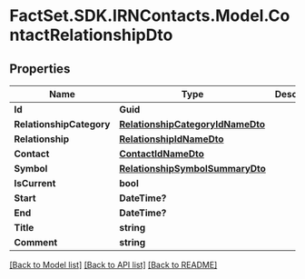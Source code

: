 # FactSet.SDK.IRNContacts.Model.ContactRelationshipDto

## Properties

Name | Type | Description | Notes
------------ | ------------- | ------------- | -------------
**Id** | **Guid** |  | [optional] 
**RelationshipCategory** | [**RelationshipCategoryIdNameDto**](RelationshipCategoryIdNameDto.md) |  | [optional] 
**Relationship** | [**RelationshipIdNameDto**](RelationshipIdNameDto.md) |  | [optional] 
**Contact** | [**ContactIdNameDto**](ContactIdNameDto.md) |  | [optional] 
**Symbol** | [**RelationshipSymbolSummaryDto**](RelationshipSymbolSummaryDto.md) |  | [optional] 
**IsCurrent** | **bool** |  | [optional] 
**Start** | **DateTime?** |  | [optional] 
**End** | **DateTime?** |  | [optional] 
**Title** | **string** |  | [optional] 
**Comment** | **string** |  | [optional] 

[[Back to Model list]](../README.md#documentation-for-models) [[Back to API list]](../README.md#documentation-for-api-endpoints) [[Back to README]](../README.md)

